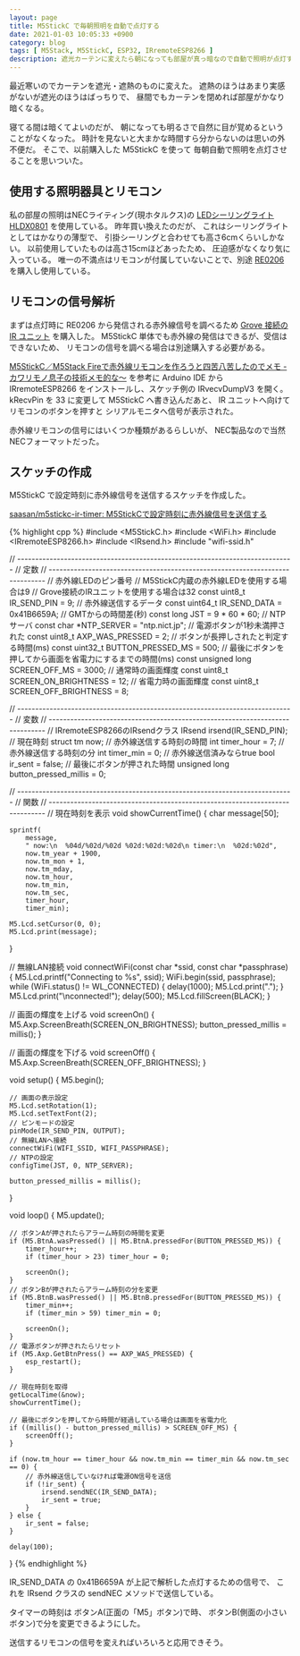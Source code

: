```yaml
---
layout: page
title: M5StickC で毎朝照明を自動で点灯する
date: 2021-01-03 10:05:33 +0900
category: blog
tags: [ M5Stack, M5StickC, ESP32, IRremoteESP8266 ]
description: 遮光カーテンに変えたら朝になっても部屋が真っ暗なので自動で照明が点灯するようにしたい
---
```


最近寒いのでカーテンを遮光・遮熱のものに変えた。
遮熱のほうはあまり実感がないが遮光のほうはばっちりで、
昼間でもカーテンを閉めれば部屋がかなり暗くなる。

寝てる間は暗くてよいのだが、
朝になっても明るさで自然に目が覚めるということがなくなった。
時計を見ないと大まかな時間すら分からないのは思いの外不便だ。
そこで、以前購入した M5StickC を使って
毎朝自動で照明を点灯させることを思いついた。

## 使用する照明器具とリモコン

私の部屋の照明はNECライティング(現ホタルクス)の
[LEDシーリングライトHLDX0801](https://www.amazon.co.jp/gp/product/B07SS94YPN/saasan-22)
を使用している。
昨年買い換えたのだが、
これはシーリングライトとしてはかなりの薄型で、
引掛シーリングと合わせても高さ6cmくらいしかない。
以前使用していたものは高さ15cmほどあったため、
圧迫感がなくなり気に入っている。
唯一の不満点はリモコンが付属していないことで、別途
[RE0206](https://www.amazon.co.jp/dp/B075FBKZBT/saasan-22)
を購入し使用している。

## リモコンの信号解析

まずは点灯時に RE0206 から発信される赤外線信号を調べるため
[Grove 接続の IR ユニット](https://www.amazon.co.jp/dp/B07Z621FQC/saasan-22)
を購入した。
M5StickC 単体でも赤外線の発信はできるが、受信はできないため、
リモコンの信号を調べる場合は別途購入する必要がある。

[M5StickC／M5Stack Fireで赤外線リモコンを作ろうと四苦八苦したのでメモ - カワリモノ息子の技術メモ的な〜](https://siroitori.hatenablog.com/entry/2020/04/25/114250)
を参考に Arduino IDE から
IRremoteESP8266 をインストールし、スケッチ例の IRvecvDumpV3 を開く。
kRecvPin を 33 に変更して M5StickC へ書き込んだあと、
IR ユニットへ向けてリモコンのボタンを押すと
シリアルモニタへ信号が表示された。

赤外線リモコンの信号にはいくつか種類があるらしいが、
NEC製品なので当然NECフォーマットだった。

## スケッチの作成

M5StickC で設定時刻に赤外線信号を送信するスケッチを作成した。

[saasan/m5stickc-ir-timer: M5StickCで設定時刻に赤外線信号を送信する](https://github.com/saasan/m5stickc-ir-timer)

{% highlight cpp %}
#include <M5StickC.h>
#include <WiFi.h>
#include <IRremoteESP8266.h>
#include <IRsend.h>
#include "wifi-ssid.h"

// -----------------------------------------------------------------------------
// 定数
// -----------------------------------------------------------------------------
// 赤外線LEDのピン番号
// M5StickC内蔵の赤外線LEDを使用する場合は9
// Grove接続のIRユニットを使用する場合は32
const uint8_t IR_SEND_PIN = 9;
// 赤外線送信するデータ
const uint64_t IR_SEND_DATA = 0x41B6659A;
// GMTからの時間差(秒)
const long JST = 9 * 60 * 60;
// NTPサーバ
const char *NTP_SERVER = "ntp.nict.jp";
// 電源ボタンが1秒未満押された
const uint8_t AXP_WAS_PRESSED = 2;
// ボタンが長押しされたと判定する時間(ms)
const uint32_t BUTTON_PRESSED_MS = 500;
// 最後にボタンを押してから画面を省電力にするまでの時間(ms)
const unsigned long SCREEN_OFF_MS = 3000;
// 通常時の画面輝度
const uint8_t SCREEN_ON_BRIGHTNESS = 12;
// 省電力時の画面輝度
const uint8_t SCREEN_OFF_BRIGHTNESS = 8;

// -----------------------------------------------------------------------------
// 変数
// -----------------------------------------------------------------------------
// IRremoteESP8266のIRsendクラス
IRsend irsend(IR_SEND_PIN);
// 現在時刻
struct tm now;
// 赤外線送信する時刻の時間
int timer_hour = 7;
// 赤外線送信する時刻の分
int timer_min = 0;
// 赤外線送信済みならtrue
bool ir_sent = false;
// 最後にボタンが押された時間
unsigned long button_pressed_millis = 0;

// -----------------------------------------------------------------------------
// 関数
// -----------------------------------------------------------------------------
// 現在時刻を表示
void showCurrentTime() {
    char message[50];

    sprintf(
        message,
        " now:\n  %04d/%02d/%02d %02d:%02d:%02d\n timer:\n  %02d:%02d",
        now.tm_year + 1900,
        now.tm_mon + 1,
        now.tm_mday,
        now.tm_hour,
        now.tm_min,
        now.tm_sec,
        timer_hour,
        timer_min);

    M5.Lcd.setCursor(0, 0);
    M5.Lcd.print(message);
}

// 無線LAN接続
void connectWiFi(const char *ssid, const char *passphrase) {
    M5.Lcd.printf("Connecting to %s", ssid);
    WiFi.begin(ssid, passphrase);
    while (WiFi.status() != WL_CONNECTED) {
        delay(1000);
        M5.Lcd.print(".");
    }
    M5.Lcd.print("\nconnected!");
    delay(500);
    M5.Lcd.fillScreen(BLACK);
}

// 画面の輝度を上げる
void screenOn() {
    M5.Axp.ScreenBreath(SCREEN_ON_BRIGHTNESS);
    button_pressed_millis = millis();
}

// 画面の輝度を下げる
void screenOff() {
    M5.Axp.ScreenBreath(SCREEN_OFF_BRIGHTNESS);
}

void setup() {
    M5.begin();

    // 画面の表示設定
    M5.Lcd.setRotation(1);
    M5.Lcd.setTextFont(2);
    // ピンモードの設定
    pinMode(IR_SEND_PIN, OUTPUT);
    // 無線LANへ接続
    connectWiFi(WIFI_SSID, WIFI_PASSPHRASE);
    // NTPの設定
    configTime(JST, 0, NTP_SERVER);

    button_pressed_millis = millis();
}

void loop() {
    M5.update();

    // ボタンAが押されたらアラーム時刻の時間を変更
    if (M5.BtnA.wasPressed() || M5.BtnA.pressedFor(BUTTON_PRESSED_MS)) {
        timer_hour++;
        if (timer_hour > 23) timer_hour = 0;

        screenOn();
    }
    // ボタンBが押されたらアラーム時刻の分を変更
    if (M5.BtnB.wasPressed() || M5.BtnB.pressedFor(BUTTON_PRESSED_MS)) {
        timer_min++;
        if (timer_min > 59) timer_min = 0;

        screenOn();
    }
    // 電源ボタンが押されたらリセット
    if (M5.Axp.GetBtnPress() == AXP_WAS_PRESSED) {
        esp_restart();
    }

    // 現在時刻を取得
    getLocalTime(&now);
    showCurrentTime();

    // 最後にボタンを押してから時間が経過している場合は画面を省電力化
    if ((millis() - button_pressed_millis) > SCREEN_OFF_MS) {
        screenOff();
    }

    if (now.tm_hour == timer_hour && now.tm_min == timer_min && now.tm_sec == 0) {
        // 赤外線送信していなければ電源ON信号を送信
        if (!ir_sent) {
            irsend.sendNEC(IR_SEND_DATA);
            ir_sent = true;
        }
    } else {
        ir_sent = false;
    }

    delay(100);
}
{% endhighlight %}

IR_SEND_DATA の 0x41B6659A が上記で解析した点灯するための信号で、
これを IRsend クラスの sendNEC メソッドで送信している。

タイマーの時刻は
ボタンA(正面の「M5」ボタン)で時、
ボタンB(側面の小さいボタン)で分を変更できるようにした。

送信するリモコンの信号を変えればいろいろと応用できそう。

